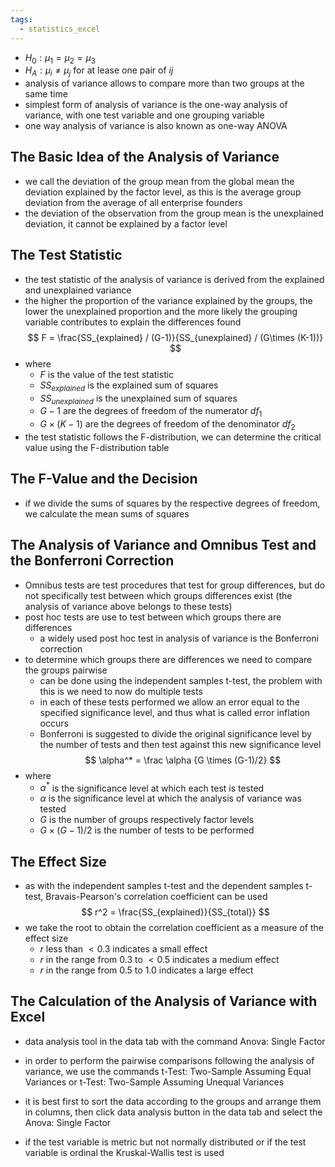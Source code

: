 ```yaml
---
tags:
  - statistics_excel
---
```

- $H_0: \mu_1 = \mu_2 = \mu_3$
- $H_A: \mu_i \neq \mu_j$ for at lease one pair of $ij$
- analysis of variance allows to compare more than two groups at the same time
- simplest form of analysis of variance is the one-way analysis of variance, with one test variable and one grouping variable
- one way analysis of variance is also known as one-way ANOVA
## The Basic Idea of the Analysis of Variance
- we call the deviation of the group mean from the global mean the deviation explained by the factor level, as this is the average group deviation from the average of all enterprise founders
- the deviation of the observation from the group mean is the unexplained deviation, it cannot be explained by a factor level
## The Test Statistic
- the test statistic of the analysis of variance is derived from the explained and unexplained variance 
- the higher the proportion of the variance explained by the groups, the lower the unexplained proportion and the more likely the grouping variable contributes to explain the differences found
$$
F = \frac{SS_{explained} / (G-1)}{SS_{unexplained} / (G\times (K-1))}
$$
- where
	- $F$ is the value of the test statistic
	- $SS_{explained}$ is the explained sum of squares
	- $SS_{unexplained}$ is the unexplained sum of squares
	- $G - 1$ are the degrees of freedom of the numerator $df_1$
	- $G\times (K-1)$ are the degrees of freedom of the denominator $df_2$
- the test statistic follows the F-distribution, we can determine the critical value using the F-distribution table
## The F-Value and the Decision
- if we divide the sums of squares by the respective degrees of freedom, we calculate the mean sums of squares
## The Analysis of Variance and Omnibus Test and the Bonferroni Correction
- Omnibus tests are test procedures that test for group differences, but do not specifically test between which groups differences exist (the analysis of variance above belongs to these tests)
- post hoc tests are use to test between which groups there are differences
	- a widely used post hoc test in analysis of variance is the Bonferroni correction
- to determine which groups there are differences we need to compare the groups pairwise
	- can be done using the independent samples t-test, the problem with this is we need to now do multiple tests
	- in each of these tests performed we allow an error equal to the specified significance level, and thus what is called error inflation occurs
	- Bonferroni is suggested to divide the original significance level by the number of tests and then test against this new significance level
$$
\alpha^* = \frac \alpha {G \times (G-1)/2}
$$
- where
	- $\alpha ^*$ is the significance level at which each test is tested
	- $\alpha$ is the significance level at which the analysis of variance was tested
	- $G$ is the number of groups respectively factor levels
	- $G \times (G-1)/2$ is the number of tests to be performed
## The Effect Size
- as with the independent samples t-test and the dependent samples t-test, Bravais-Pearson's  correlation coefficient can be used
$$
r^2 = \frac{SS_{explained}}{SS_{total}}
$$
- we take the root to obtain the correlation coefficient as a measure of the effect size
	- $r$ less than $<0.3$ indicates a small effect
	- $r$ in the range from $0.3$ to $<0.5$ indicates a medium effect
	- $r$ in the range from $0.5$ to $1.0$ indicates a large effect
## The Calculation of the Analysis of Variance with Excel
- data analysis tool in the data tab with the command Anova: Single Factor
- in order to perform the pairwise comparisons following the analysis of variance, we use the commands t-Test: Two-Sample Assuming Equal Variances or t-Test: Two-Sample Assuming Unequal Variances
- it is best first to sort the data according to the groups and arrange them in columns, then click data analysis button in the data tab and select the Anova: Single Factor


- if the test variable is metric but not normally distributed or if the test variable is ordinal the Kruskal-Wallis test is used